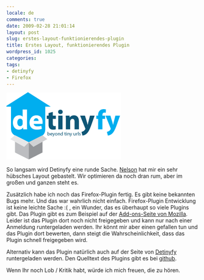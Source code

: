 ```yaml
---
locale: de
comments: true
date: 2009-02-28 21:01:14
layout: post
slug: erstes-layout-funktionierendes-plugin
title: Erstes Layout, funktionierendes Plugin
wordpress_id: 1025
categories:
tags:
- detinyfy
- Firefox
---
```


[![detinyfy](/images/2009-02-28-erstes-layout-funktionierendes-plugin/logo4.png)](http://www.detinyfy.de)

So langsam wird Detinyfy eine runde Sache. [Nelson](http://buschfeuer.com/) hat
mir ein sehr hübsches Layout gebastelt. Wir optimieren da noch dran rum, aber
im großen und ganzen steht es.

Zusätzlich habe ich noch das Firefox-Plugin fertig. Es gibt keine bekannten
Bugs mehr. Und das war wahrlich nicht einfach. Firefox-Plugin Entwicklung ist
keine leichte Sache :( , ein Wunder, das es überhaupt so viele Plugins gibt.
Das Plugin gibt es zum Beispiel auf der [Add-ons-Seite von Mozilla](https://addons.mozilla.org/de/firefox/addon/10864).
Leider ist das Plugin dort noch nicht freigegeben und kann nur nach einer
Anmeldung runtergeladen werden. Ihr könnt mir aber einen gefallen tun und das
Plugin dort bewerten, dann steigt die Wahrscheinlichkeit, dass das Plugin
schnell freigegeben wird.

Alternativ kann das Plugin natürlich auch auf der Seite von
[Detinyfy](http://www.detinyfy.de) runtergeladen werden. Den Quelltext des
Plugins gibt es bei [github](http://github.com/bodo/detinyfy-ff/tree/).

Wenn Ihr noch Lob / Kritik habt, würde ich mich freuen, die zu hören.
